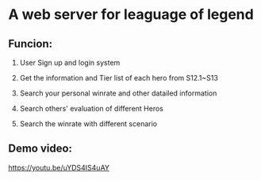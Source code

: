 # A web server for leaguage of legend
## Funcion:
1. User Sign up and login system

2. Get the information and Tier list of each hero from S12.1~S13

3. Search your personal winrate and other datailed information

4. Search others' evaluation of different Heros

5. Search the winrate with different scenario

## Demo video:

https://youtu.be/uYDS4IS4uAY
